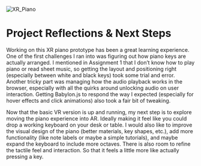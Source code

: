 ![XR_Piano](https://github.com/user-attachments/assets/19a12991-01c4-44d8-97a9-46768a0eb17e)
# Project Reflections & Next Steps

Working on this XR piano prototype has been a great learning experience. One of the first challenges I ran into was figuring out how piano keys are actually arranged. I mentioned in Assignment 1 that I don’t know how to play piano or read sheet music, so getting the layout and positioning right (especially between white and black keys) took some trial and error. Another tricky part was managing how the audio playback works in the browser, especially with all the quirks around unlocking audio on user interaction. Getting Babylon.js to respond the way I expected (especially for hover effects and click animations) also took a fair bit of tweaking.

Now that the basic VR version is up and running, my next step is to explore moving the piano experience into AR. Ideally making it feel like you could drop a working keyboard on your desk or table. I would also like to improve the visual design of the piano (better materials, key shapes, etc.), add more functionality (like note labels or maybe a simple tutorials), and maybe expand the keyboard to include more octaves. There is also room to refine the tactile feel and interaction. So that it feels a little more like actually pressing a key.
